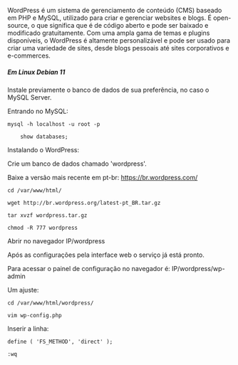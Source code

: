 WordPress é um sistema de gerenciamento de conteúdo (CMS) baseado em PHP e MySQL, utilizado para criar e gerenciar websites e blogs. É open-source, o que significa que é de código aberto e pode ser baixado e modificado gratuitamente. Com uma ampla gama de temas e plugins disponíveis, o WordPress é altamente personalizável e pode ser usado para criar uma variedade de sites, desde blogs pessoais até sites corporativos e e-commerces.

##### Em Linux Debian 11

Instale previamente o banco de dados de sua preferência, no caso o MySQL Server.

Entrando no MySQL:

    mysql -h localhost -u root -p

        show databases;

Instalando o WordPress:

Crie um banco de dados chamado 'wordpress'.

Baixe a versão mais recente em pt-br: https://br.wordpress.com/

    cd /var/www/html/

    wget http://br.wordpress.org/latest-pt_BR.tar.gz

    tar xvzf wordpress.tar.gz

    chmod -R 777 wordpress

Abrir no navegador IP/wordpress

Após as configurações pela interface web o serviço já está pronto.

Para acessar o painel de configuração no navegador é: IP/wordpress/wp-admin

Um ajuste:

    cd /var/www/html/wordpress/

    vim wp-config.php

Inserir a linha:

    define ( 'FS_METHOD', 'direct' );

    :wq